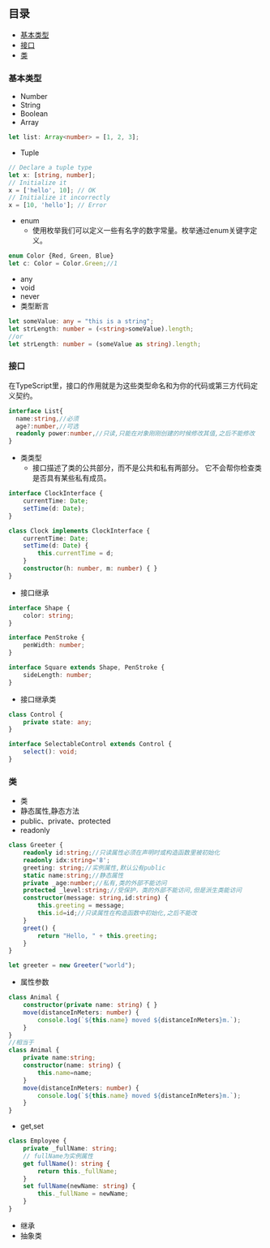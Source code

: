 ## 目录
- [基本类型](#基本类型)
- [接口](#接口)
- [类](#类)


### 基本类型

- Number
- String
- Boolean
- Array
```ts
let list: Array<number> = [1, 2, 3];
```
- Tuple
```ts
// Declare a tuple type
let x: [string, number];
// Initialize it
x = ['hello', 10]; // OK
// Initialize it incorrectly
x = [10, 'hello']; // Error
```
- enum
  - 使用枚举我们可以定义一些有名字的数字常量。枚举通过enum关键字定义。
```ts
enum Color {Red, Green, Blue}
let c: Color = Color.Green;//1
```
- any
- void
- never
- 类型断言
```ts
let someValue: any = "this is a string";
let strLength: number = (<string>someValue).length;
//or
let strLength: number = (someValue as string).length;
```
### 接口
在TypeScript里，接口的作用就是为这些类型命名和为你的代码或第三方代码定义契约。
```ts
interface List{
  name:string,//必须
  age?:number,//可选
  readonly power:number,//只读,只能在对象刚刚创建的时候修改其值,之后不能修改  
}
```
- 类类型
  - 接口描述了类的公共部分，而不是公共和私有两部分。 它不会帮你检查类是否具有某些私有成员。
```ts
interface ClockInterface {
    currentTime: Date;
    setTime(d: Date);
}

class Clock implements ClockInterface {
    currentTime: Date;
    setTime(d: Date) {
        this.currentTime = d;
    }
    constructor(h: number, m: number) { }
}
```
- 接口继承
```ts
interface Shape {
    color: string;
}

interface PenStroke {
    penWidth: number;
}

interface Square extends Shape, PenStroke {
    sideLength: number;
}
```
- 接口继承类
```ts
class Control {
    private state: any;
}

interface SelectableControl extends Control {
    select(): void;
}
```
### 类
- 类
- 静态属性,静态方法
- public、private、protected
- readonly
```ts
class Greeter {
    readonly id:string;//只读属性必须在声明时或构造函数里被初始化
    readonly idx:string='8';
    greeting: string;//实例属性,默认公有public
    static name:string;//静态属性
    private _age:number;//私有,类的外部不能访问
    protected _level:string;//受保护，类的外部不能访问,但是派生类能访问
    constructor(message: string,id:string) {
        this.greeting = message;
        this.id=id;//只读属性在构造函数中初始化,之后不能改
    }
    greet() {
        return "Hello, " + this.greeting;
    }
}

let greeter = new Greeter("world");
```
- 属性参数
```ts
class Animal {
    constructor(private name: string) { }
    move(distanceInMeters: number) {
        console.log(`${this.name} moved ${distanceInMeters}m.`);
    }
}
//相当于
class Animal {
    private name:string;
    constructor(name: string) {
        this.name=name;
    }
    move(distanceInMeters: number) {
        console.log(`${this.name} moved ${distanceInMeters}m.`);
    }
}

```
- get,set
```ts
class Employee {
    private _fullName: string;
    // fullName为实例属性
    get fullName(): string {
        return this._fullName;
    }
    set fullName(newName: string) { 
        this._fullName = newName;
    }
}
```
- 继承
- 抽象类


